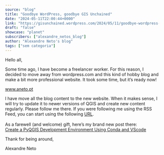 ```yaml
---
source: "blog"
title: "Goodbye WordPress, goodbye GIS Unchained"
date: "2024-05-11T22:00:44+0000"
link: "https://gisunchained.wordpress.com/2024/05/11/goodbye-wordpress-goodbye-gis-unchained/"
draft: "false"
showcase: "planet"
subscribers: ["alexandre_netos_blog"]
author: "Alexandre Neto's blog"
tags: ["sem categoria"]
---
```


<p>Hello all,</p>



<p>Some time ago, I have become a freelancer worker. For this reason, I decided to move away from wordpress.com and this kind of hobby blog and make a bit more professional website. It took some time, but it&#8217;s ready now!</p>



<p class="has-text-align-center has-large-font-size"><a href="https://aneto.pt/">www.aneto.pt</a></p>



<p>I have move all the blog content to the new website. When it makes sense, I will try to update it to newer versions of QGIS and create new content regularly. Please follow me there. If you were following me using the RSS Feed, you can start using the following <a href="https://aneto.pt/index.xml">URL</a>.<br /><br />As a farewell (and welcome) gift, here&#8217;s my brand new post there:<br /><a href="https://aneto.pt/posts/tutorials/2024-05-11-create-easy-pyqgis-developement-environment-using-conda-and-vscode/">Create a PyQGIS Development Environment Using Conda and VScode</a></p>



<p>Thank for being around,</p>



<p>Alexandre Neto</p>



<p></p>



<p></p>
